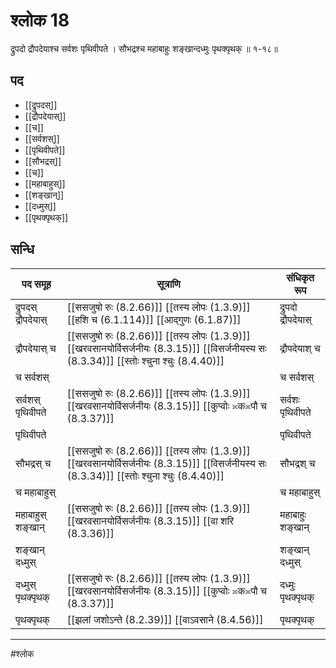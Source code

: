 # श्लोक 18

द्रुपदो द्रौपदेयाश्च सर्वशः पृथिवीपते ।
सौभद्रश्च महाबाहुः शङ्खान्दध्मुः पृथक्पृथक् ॥ १-१८॥


## पद 

- [[द्रुपदस्]]
- [[द्रौपदेयास्]]
- [[च]]
- [[सर्वशस्]]
- [[पृथिवीपते]]
- [[सौभद्रस्]]
- [[च]]
- [[महाबाहुस्]]
- [[शङ्खान्]]
- [[दध्मुस्]]
- [[पृथक्पृथक्]]

## सन्धि

| पद समूह | सूत्राणि | संधिकृत रूप |
| ----- | ----- | ----- |
| द्रुपदस् द्रौपदेयास् |  [[ससजुषो रुः (8.2.66)]] [[तस्य लोपः (1.3.9)]] [[हशि च (6.1.114)]] [[आद्गुणः (6.1.87)]] | द्रुपदो द्रौपदेयास् |
| द्रौपदेयास् च |  [[ससजुषो रुः (8.2.66)]] [[तस्य लोपः (1.3.9)]] [[खरवसानयोर्विसर्जनीयः (8.3.15)]] [[विसर्जनीयस्य सः (8.3.34)]] [[स्तोः श्चुना श्चुः (8.4.40)]] | द्रौपदेयाश् च |
| च सर्वशस् |  | च सर्वशस् |
| सर्वशस् पृथिवीपते |  [[ससजुषो रुः (8.2.66)]] [[तस्य लोपः (1.3.9)]] [[खरवसानयोर्विसर्जनीयः (8.3.15)]] [[कुप्वोः ≍क≍पौ च (8.3.37)]] | सर्वशः पृथिवीपते |
| पृथिवीपते |  | पृथिवीपते |
| सौभद्रस् च |  [[ससजुषो रुः (8.2.66)]] [[तस्य लोपः (1.3.9)]] [[खरवसानयोर्विसर्जनीयः (8.3.15)]] [[विसर्जनीयस्य सः (8.3.34)]] [[स्तोः श्चुना श्चुः (8.4.40)]] | सौभद्रश् च |
| च महाबाहुस् |  | च महाबाहुस् |
| महाबाहुस् शङ्खान् |  [[ससजुषो रुः (8.2.66)]] [[तस्य लोपः (1.3.9)]] [[खरवसानयोर्विसर्जनीयः (8.3.15)]] [[वा शरि (8.3.36)]] | महाबाहुः शङ्खान् |
| शङ्खान् दध्मुस् |  | शङ्खान् दध्मुस् |
| दध्मुस् पृथक्पृथक् |  [[ससजुषो रुः (8.2.66)]] [[तस्य लोपः (1.3.9)]] [[खरवसानयोर्विसर्जनीयः (8.3.15)]] [[कुप्वोः ≍क≍पौ च (8.3.37)]] | दध्मुः पृथक्पृथक् |
| पृथक्पृथक् |  [[झलां जशोऽन्ते (8.2.39)]] [[वाऽवसाने (8.4.56)]] | पृथक्पृथक् |


---

#श्लोक